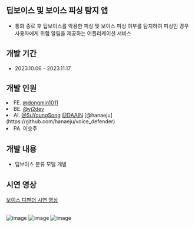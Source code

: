 
## 딥보이스 및 보이스 피싱 탐지 앱
- 통화 종료 후 딥보이스를 악용한 피싱 및 보이스 피싱 여부를 탐지하여 피싱인 경우 사용자에게 위험 알림을 제공하는 어플리케이션 서비스
## 개발 기간
- 2023.10.06 - 2023.11.17
## 개발 인원
<html>
<li> FE. <a href="https://github.com/dongmin1011/voice_defender" target="_blank">@dongmin1011</a> </li>
<li> BE. <a href="https://github.com/yj2dev/voice_defender" target="_blank">@yj2dev</a> </li>
<li> AI. <a href="https://github.com/SuYoungSong/voice_defender" target="_blank">@SuYoungSong</a> <a href="https://github.com/DAAIN" target="_blank">@DAAIN</a> [@hanaeju](https://github.com/hanaeju/voice_defender) </li>
<li> PA. 이승주 </li> 
</html>

## 개발 내용
- 딥보이스 분류 모델 개발
## 시연 영상
<a href="https://www.youtube.com/watch?v=76D2DsDsIkc">보이스 디펜더 시연 영상</a>
<br/><br/>

![image](https://github.com/yj2dev/voice_defender/assets/72322679/8cd73c63-579e-44e2-a06f-07a72f418ca)
![image](https://github.com/yj2dev/voice_defender/assets/72322679/66dded65-5acd-46e2-942d-2ac12a21b595)
![image](https://github.com/yj2dev/voice_defender/assets/72322679/a14410f5-a1b7-4e03-8b37-1e4856be9056)
